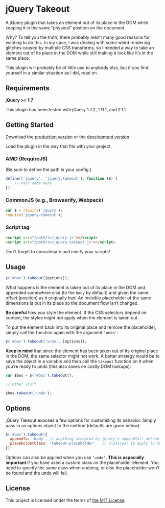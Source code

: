 # jQuery Takeout

A jQuery plugin that takes an element out of its place in the DOM while keeping it in the same “physical” position on the document.

Why? To tell you the truth, there probably aren’t many good reasons for wanting to do this. In my case, I was dealing with some weird rendering glitches caused by multiple CSS transforms, so I needed a way to take an element out of its place in the DOM while still making it look like it’s in the same place.

This plugin will probably be of little use to anybody else, but if you find yourself in a similar situation as I did, read on.

## Requirements

**jQuery >= 1.7**

This plugin has been tested with jQuery 1.7.2, 1.11.1, and 2.1.1.

## Getting Started

Download the [production version][min] or the [development version][max].

[min]: https://raw.github.com/garrettn/jquery-takeout/master/dist/jquery.takeout.min.js
[max]: https://raw.github.com/garrettn/jquery-takeout/master/dist/jquery.takeout.js

Load the plugin in the way that fits with your project.

### AMD (RequireJS)

(Be sure to define the path in your config.)

```js
define(['jquery', 'jquery.takeout'], function ($) {
	// Your code here
});
```

### CommonJS (e.g., Browserify, Webpack)
```js
var $ = require('jquery');
require('jquery-takeout');
```

### Script tag
```html
<script src="/path/to/jquery.js"></script>
<script src="/path/to/jquery.takeout.js"></script>
```

Don't forget to concatenate and minify your scripts!

## Usage

```js
$('#box').takeout([options]);
```

What happens is the element is taken out of its place in the DOM and appended somewhere else (to the `body` by default) and given the same offset (position) as it originally had. An invisible placeholder of the same dimensions is put in its place so the document flow isn’t changed.

**Be careful** how you style the element. If the CSS selectors depend on context, the styles might not apply when the element is taken out.

To put the element back into its original place and remove the placeholder, simply call the function again with the argument `'undo'`:

```js
$('#box').takeout('undo', [options]);
```

**Keep in mind** that since the element has been taken out of its original place in the DOM, the same selector might not work. A better strategy would be to save the object in a variable and then call the `takeout` function on it when you’re ready to undo (this also saves on costly DOM lookups):

```js
var $box = $('#box').takeout();

// Other stuff

$box.takeout('undo');
```

## Options

jQuery Takeout exposes a few options for customizing its behavior. Simply pass in an options object to the method (defaults are given below):

```js
$('#box').takeout({
  appendTo: 'body',	// anything accepted by jQuery's appendTo() method
  placeholderClass: 'takeout-placeholder'	// class(es) to apply to the plaholder element
});
```

Options can also be applied when you use `'undo'`. **This is especially important** if you have used a custom class on the placeholder element. You need to specify the same class when undoing, or else the placeholder won’t be found and the undo will fail.


## License

This project is licensed under the terms of [the MIT License](LICENSE.txt).